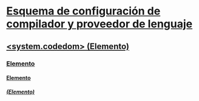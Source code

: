 # [Esquema de configuración de compilador y proveedor de lenguaje](index.md)
## [<system.codedom> (Elemento)](system-codedom-element.md)
### [Elemento <compilers>](compilers-element.md)
#### [Elemento <compiler>](compiler-element.md)
##### [<providerOption> (Elemento)](provideroption-element.md)
